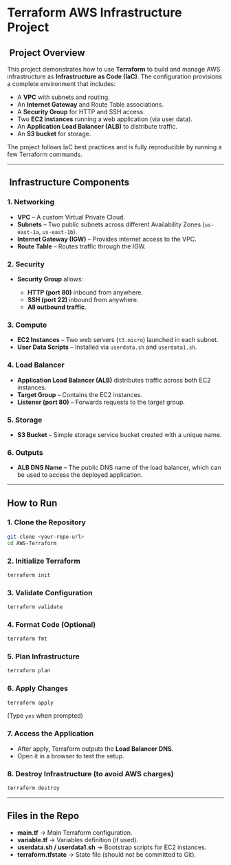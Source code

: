 # Terraform AWS Infrastructure Project

##  Project Overview

This project demonstrates how to use **Terraform** to build and manage AWS infrastructure as **Infrastructure as Code (IaC)**. The configuration provisions a complete environment that includes:

* A **VPC** with subnets and routing.
* An **Internet Gateway** and Route Table associations.
* A **Security Group** for HTTP and SSH access.
* Two **EC2 instances** running a web application (via user data).
* An **Application Load Balancer (ALB)** to distribute traffic.
* An **S3 bucket** for storage.

The project follows IaC best practices and is fully reproducible by running a few Terraform commands.

---

##  Infrastructure Components

### 1. **Networking**

* **VPC** – A custom Virtual Private Cloud.
* **Subnets** – Two public subnets across different Availability Zones (`us-east-1a`, `us-east-1b`).
* **Internet Gateway (IGW)** – Provides internet access to the VPC.
* **Route Table** – Routes traffic through the IGW.

### 2. **Security**

* **Security Group** allows:

  * **HTTP (port 80)** inbound from anywhere.
  * **SSH (port 22)** inbound from anywhere.
  * **All outbound traffic**.

### 3. **Compute**

* **EC2 Instances** – Two web servers (`t3.micro`) launched in each subnet.
* **User Data Scripts** – Installed via `userdata.sh` and `userdata1.sh`.

### 4. **Load Balancer**

* **Application Load Balancer (ALB)** distributes traffic across both EC2 instances.
* **Target Group** – Contains the EC2 instances.
* **Listener (port 80)** – Forwards requests to the target group.

### 5. **Storage**

* **S3 Bucket** – Simple storage service bucket created with a unique name.

### 6. **Outputs**

* **ALB DNS Name** – The public DNS name of the load balancer, which can be used to access the deployed application.

---

## How to Run

### 1. **Clone the Repository**

```bash
git clone <your-repo-url>
cd AWS-Terraform
```

### 2. **Initialize Terraform**

```bash
terraform init
```

### 3. **Validate Configuration**

```bash
terraform validate
```

### 4. **Format Code (Optional)**

```bash
terraform fmt
```

### 5. **Plan Infrastructure**

```bash
terraform plan
```

### 6. **Apply Changes**

```bash
terraform apply
```

(Type `yes` when prompted)

### 7. **Access the Application**

* After apply, Terraform outputs the **Load Balancer DNS**.
* Open it in a browser to test the setup.

### 8. **Destroy Infrastructure** (to avoid AWS charges)

```bash
terraform destroy
```

---

## Files in the Repo

* **main.tf** → Main Terraform configuration.
* **variable.tf** → Variables definition (if used).
* **userdata.sh / userdata1.sh** → Bootstrap scripts for EC2 instances.
* **terraform.tfstate** → State file (should not be committed to Git).


